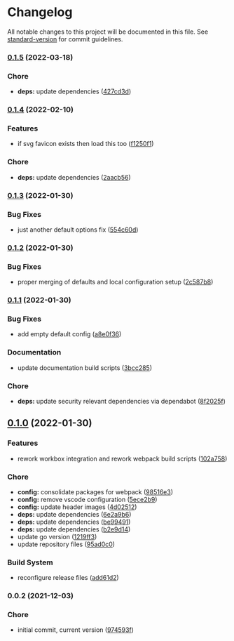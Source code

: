 # Changelog

All notable changes to this project will be documented in this file. See [standard-version](https://github.com/conventional-changelog/standard-version) for commit guidelines.

### [0.1.5](https://github.com/dnb-org/dnb-hugo-pwa/compare/v0.1.4...v0.1.5) (2022-03-18)


### Chore

* **deps:** update dependencies ([427cd3d](https://github.com/dnb-org/dnb-hugo-pwa/commit/427cd3d4bb2b319908735990e50c392164dc3564))

### [0.1.4](https://github.com/dnb-org/dnb-hugo-pwa/compare/v0.1.3...v0.1.4) (2022-02-10)


### Features

* if svg favicon exists then load this too ([f1250f1](https://github.com/dnb-org/dnb-hugo-pwa/commit/f1250f128e40bfec86d43dd0e1088b42c2aabf5d))


### Chore

* **deps:** update dependencies ([2aacb56](https://github.com/dnb-org/dnb-hugo-pwa/commit/2aacb56b63acc0e376058a0f5d591d71bb2511b9))

### [0.1.3](https://github.com/dnb-org/dnb-hugo-pwa/compare/v0.1.2...v0.1.3) (2022-01-30)


### Bug Fixes

* just another default options fix ([554c60d](https://github.com/dnb-org/dnb-hugo-pwa/commit/554c60d64e345a0f8c56ee32e1e262032c8a7636))

### [0.1.2](https://github.com/dnb-org/dnb-hugo-pwa/compare/v0.1.1...v0.1.2) (2022-01-30)


### Bug Fixes

* proper merging of defaults and local configuration setup ([2c587b8](https://github.com/dnb-org/dnb-hugo-pwa/commit/2c587b8e1aeebcc8ef3035e6591a9ad13240e000))

### [0.1.1](https://github.com/dnb-org/dnb-hugo-pwa/compare/v0.1.0...v0.1.1) (2022-01-30)


### Bug Fixes

* add empty default config ([a8e0f36](https://github.com/dnb-org/dnb-hugo-pwa/commit/a8e0f3618a728ec7e30de00d30288246e1054603))


### Documentation

* update documentation build scripts ([3bcc285](https://github.com/dnb-org/dnb-hugo-pwa/commit/3bcc28548dc197472b24779157f52dfac75750a6))


### Chore

* **deps:** update security relevant dependencies via dependabot ([8f2025f](https://github.com/dnb-org/dnb-hugo-pwa/commit/8f2025f435873bb51ca82bb8bcf7843f8a6f3fc2))

## [0.1.0](https://github.com/dnb-org/dnb-hugo-pwa/compare/v0.0.2...v0.1.0) (2022-01-30)


### Features

* rework workbox integration and rework webpack build scripts ([102a758](https://github.com/dnb-org/dnb-hugo-pwa/commit/102a75814a3036acab0d140aa1e0d51a7bfc8c1e))


### Chore

* **config:** consolidate packages for webpack ([98516e3](https://github.com/dnb-org/dnb-hugo-pwa/commit/98516e3b25c7bbce7fd6206ddf6c045ec286816b))
* **config:** remove vscode configuration ([5ece2b9](https://github.com/dnb-org/dnb-hugo-pwa/commit/5ece2b95a984975e239e0e064085583b3336d685))
* **config:** update header images ([4d02512](https://github.com/dnb-org/dnb-hugo-pwa/commit/4d0251266c724ea510fe41dbc3acf45167f1f9a5))
* **deps:** update dependencies ([6e2a9b6](https://github.com/dnb-org/dnb-hugo-pwa/commit/6e2a9b6cc9042fb97941097572e4be9de8c7186a))
* **deps:** update dependencies ([be99491](https://github.com/dnb-org/dnb-hugo-pwa/commit/be994916d37a63710651458ec324c251ba3bb0c3))
* **deps:** update dependencies ([b2e9d14](https://github.com/dnb-org/dnb-hugo-pwa/commit/b2e9d144a524f248268d4ae152f304e03aa97241))
* update go version ([1219ff3](https://github.com/dnb-org/dnb-hugo-pwa/commit/1219ff382442f7471dc5f4cd6fae4fcb184d7121))
* update repository files ([95ad0c0](https://github.com/dnb-org/dnb-hugo-pwa/commit/95ad0c08455b0d04be1cdee4d4c0a2603f0f6eba))


### Build System

* reconfigure release files ([add61d2](https://github.com/dnb-org/dnb-hugo-pwa/commit/add61d20f06993618a552b4109329fd27dea1f7e))

### 0.0.2 (2021-12-03)


### Chore

* initial commit, current version ([974593f](https://github.com/dnb-org/dnb-hugo-pwa/commit/974593fc3b791feeb3249d3a97d511c24c572aca))
